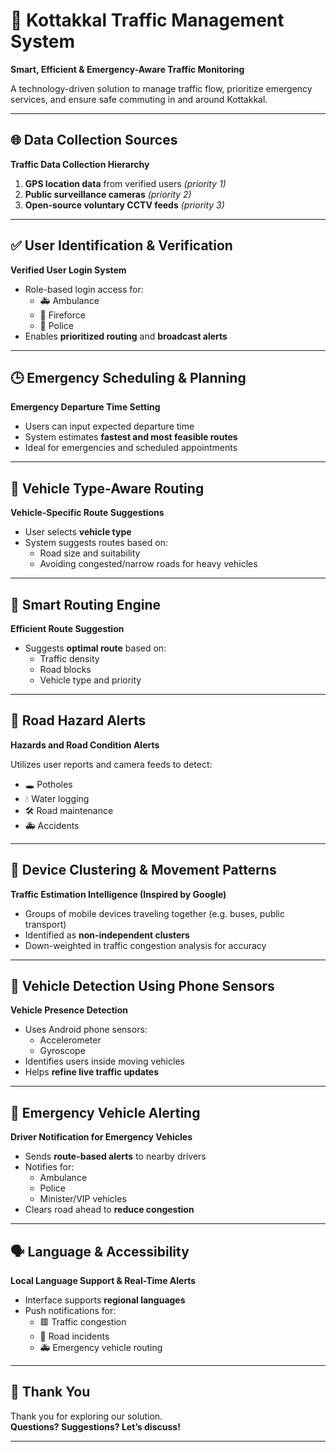 # 🚦 Kottakkal Traffic Management System  
**Smart, Efficient & Emergency-Aware Traffic Monitoring**

A technology-driven solution to manage traffic flow, prioritize emergency services, and ensure safe commuting in and around Kottakkal.

---

## 🌐 Data Collection Sources

**Traffic Data Collection Hierarchy**

1. **GPS location data** from verified users *(priority 1)*
2. **Public surveillance cameras** *(priority 2)*
3. **Open-source voluntary CCTV feeds** *(priority 3)*

---

## ✅ User Identification & Verification

**Verified User Login System**

- Role-based login access for:
  - 🚑 Ambulance
  - 🚒 Fireforce
  - 🚓 Police
- Enables **prioritized routing** and **broadcast alerts**

---

## 🕒 Emergency Scheduling & Planning

**Emergency Departure Time Setting**

- Users can input expected departure time
- System estimates **fastest and most feasible routes**
- Ideal for emergencies and scheduled appointments

---

## 🚗 Vehicle Type-Aware Routing

**Vehicle-Specific Route Suggestions**

- User selects **vehicle type**
- System suggests routes based on:
  - Road size and suitability
  - Avoiding congested/narrow roads for heavy vehicles

---

## 🧠 Smart Routing Engine

**Efficient Route Suggestion**

- Suggests **optimal route** based on:
  - Traffic density
  - Road blocks
  - Vehicle type and priority

---

## 🚧 Road Hazard Alerts

**Hazards and Road Condition Alerts**

Utilizes user reports and camera feeds to detect:
- 🕳️ Potholes  
- 💧 Water logging  
- 🛠️ Road maintenance  
- 🚑 Accidents

---

## 📱 Device Clustering & Movement Patterns

**Traffic Estimation Intelligence (Inspired by Google)**

- Groups of mobile devices traveling together (e.g. buses, public transport)
- Identified as **non-independent clusters**
- Down-weighted in traffic congestion analysis for accuracy

---

## 📡 Vehicle Detection Using Phone Sensors

**Vehicle Presence Detection**

- Uses Android phone sensors:
  - Accelerometer
  - Gyroscope
- Identifies users inside moving vehicles
- Helps **refine live traffic updates**

---

## 🚨 Emergency Vehicle Alerting

**Driver Notification for Emergency Vehicles**

- Sends **route-based alerts** to nearby drivers
- Notifies for:
  - Ambulance
  - Police
  - Minister/VIP vehicles
- Clears road ahead to **reduce congestion**

---

## 🗣️ Language & Accessibility

**Local Language Support & Real-Time Alerts**

- Interface supports **regional languages**
- Push notifications for:
  - 🟥 Traffic congestion  
  - 🚧 Road incidents  
  - 🚑 Emergency vehicle routing

---

## 🙏 Thank You

Thank you for exploring our solution.  
**Questions? Suggestions? Let’s discuss!**

---
